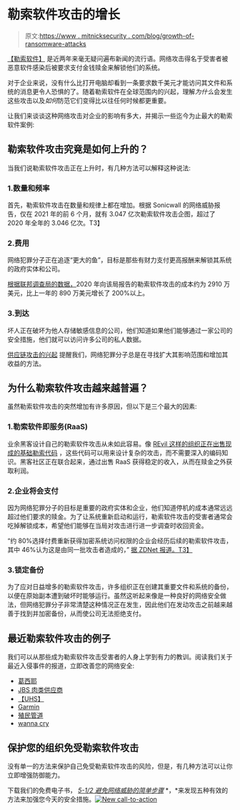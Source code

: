 # 勒索软件攻击的增长

> 原文:[https://www . mitnicksecurity . com/blog/growth-of-ransomware-attacks](https://www.mitnicksecurity.com/blog/growth-of-ransomware-attacks)

[【勒索软件】](https://www.mitnicksecurity.com/blog/what-is-a-ransomware-attack) 是近两年来毫无疑问遍布新闻的流行语。网络攻击得名于受害者被恶意软件感染后被要求支付金钱赎金来解锁他们的系统。

对于企业来说，没有什么比打开电脑却看到一条要求数千美元才能访问其文件和系统的消息更令人恐惧的了。随着勒索软件在全球范围内的兴起，理解*为什么*会发生这些攻击以及*如何*防范它们变得比以往任何时候都更重要。

让我们来谈谈这种网络攻击对企业的影响有多大，并揭示一些迄今为止最大的勒索软件案例:

## 勒索软件攻击究竟是如何上升的？

当我们说勒索软件攻击正在上升时，有几种方法可以解释这种说法:

### 1.数量和频率

首先，勒索软件攻击在数量和规律上都在增加。根据 Sonicwall 的网络威胁报告，仅在 2021 年的前 6 个月，就有 3.047 亿次勒索软件攻击企图，超过了 2020 年全年的 3.046 亿次。T3】

### 2.费用

网络犯罪分子正在追逐“更大的鱼”，目标是那些有财力支付更高报酬来解锁其系统的政府实体和公司。

[根据联邦调查局的数据，](https://www.ic3.gov/Media/PDF/AnnualReport/2019_IC3Report.pdf)2020 年向该局报告的勒索软件攻击的成本约为 2910 万美元，比上一年的 890 万美元增长了 200%以上。

### 3.到达

坏人正在破坏为他人存储敏感信息的公司，他们知道如果他们能够通过一家公司的安全措施，他们就可以访问许多公司的私人数据。

[供应链攻击的兴起](https://www.mitnicksecurity.com/blog/growth-of-software-supply-chain-cyber-attacks) 提醒我们，网络犯罪分子总是在寻找扩大其影响范围和增加其收益的方法。

## 为什么勒索软件攻击越来越普遍？

虽然勒索软件攻击的突然增加有许多原因，但以下是三个最大的因素:

### 1.勒索软件即服务(RaaS)

业余黑客设计自己的勒索软件攻击从未如此容易。像 [REvil 这样的组织正在出售现成的基础勒索代码](https://www.mitnicksecurity.com/blog/who-is-revil-the-notorious-ransomware-hacking-group-explained) ，这些代码可以用来设计复杂的攻击，而不需要深入的编码知识。黑客社区正在联合起来，通过出售 RaaS 获得稳定的收入，从而在赎金之外获取利润。

### 2.企业将会支付

因为网络犯罪分子的目标是重要的政府实体和企业，他们知道停机的成本通常远远超过他们要求的赎金。为了让系统重新启动和运行，勒索软件攻击的受害者通常会吃掉解锁成本，希望他们能够在当局对攻击进行进一步调查时收回资金。

“约 80%选择付费重新获得加密系统访问权限的企业会经历后续的勒索软件攻击，其中 46%认为这是由同一批攻击者造成的，” [据 ZDNet 报道。T3】](https://www.zdnet.com/article/most-firms-face-second-ransomware-attack-after-paying-off-first/)

### 3.锁定备份

为了应对日益增多的勒索软件攻击，许多组织正在创建其重要文件和系统的备份，以便在原始副本遭到破坏时能够运行。虽然这听起来像是一种良好的网络安全做法，但网络犯罪分子非常清楚这种情况正在发生，因此他们在发动攻击之前越来越善于找到并加密备份，从而使公司无法拒绝支付。

## 最近勒索软件攻击的例子

我们可以从那些成为勒索软件攻击受害者的人身上学到有力的教训。阅读我们关于最近入侵事件的报道，立即改善您的网络安全:

*   [葛西耶](https://www.mitnicksecurity.com/blog/an-overview-of-kaseya-the-biggest-ransomware-attack-on-record)  
*   [JBS 肉类供应商](https://www.mitnicksecurity.com/blog/an-overview-of-the-2021-jbs-meat-supplier-ransomware-attack)  
*   [【UHS】](https://www.mitnicksecurity.com/blog/an-overview-of-the-2020-uhs-ransomware-attack)  
*   [Garmin](https://www.mitnicksecurity.com/blog/2020-garmin-ransomware-attack)  
*   [殖民管道](https://www.bloomberg.com/news/articles/2021-06-04/hackers-breached-colonial-pipeline-using-compromised-password)  
*   [wanna cry](https://www.mitnicksecurity.com/in-the-news/former-hacker-kevin-mitnick-shows-wannacry-to-wall-street-execs)  

## 保护您的组织免受勒索软件攻击

没有单一的方法来保护自己免受勒索软件攻击的风险，但是，有几种方法可以让你立即增强防御能力。

下载我们的免费电子书， [*5-1/2 避免网络威胁的简单步骤*](https://www.mitnicksecurity.com/lp-easy-steps-to-avoid-cyber-threats) *，*来发现五种有效的方法来加强您今天的安全措施。[![New call-to-action](../Images/95ee2efaa0b0e1050f47338da41f7869.png)](https://cta-redirect.hubspot.com/cta/redirect/3875471/7f9b1de1-cf7c-4700-8892-cdf9402b32cf)